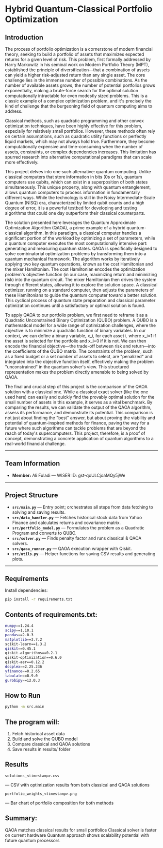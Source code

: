 # Hybrid Quantum-Classical Portfolio Optimization

## Introduction
The process of portfolio optimization is a cornerstone of modern financial theory, seeking to build a portfolio of assets that maximizes expected returns for a given level of risk. This problem, first formally addressed by Harry Markowitz in his seminal work on Modern Portfolio Theory (MPT), established the principle of diversification—that a combination of assets can yield a higher risk-adjusted return than any single asset. The core challenge lies in the immense number of possible combinations. As the number of available assets grows, the number of potential portfolios grows exponentially, making a brute-force search for the optimal solution computationally intractable for even modestly sized problems. This is a classic example of a complex optimization problem, and it's precisely the kind of challenge that the burgeoning field of quantum computing aims to address.

Classical methods, such as quadratic programming and other convex optimization techniques, have been highly effective for this problem, especially for relatively small portfolios. However, these methods often rely on certain assumptions, such as quadratic utility functions or perfectly liquid markets, which may not always hold true. Furthermore, they become computationally expensive and time-consuming when the number of assets, constraints, or complex dependencies increases. This limitation has spurred research into alternative computational paradigms that can scale more effectively.

This project delves into one such alternative: quantum computing. Unlike classical computers that store information in bits (0s or 1s), quantum computers use qubits, which can exist in a superposition of both states simultaneously. This unique property, along with quantum entanglement, allows quantum computers to process information in fundamentally different ways. While the technology is still in the Noisy Intermediate-Scale Quantum (NISQ) era, characterized by limited qubit counts and a high degree of error, it is a powerful testbed for developing and testing algorithms that could one day outperform their classical counterparts.

The solution presented here leverages the Quantum Approximate Optimization Algorithm (QAOA), a prime example of a hybrid quantum-classical algorithm. In this paradigm, a classical computer handles a significant portion of the workload by optimizing a set of parameters, while a quantum computer executes the most computationally intensive part: generating and measuring quantum states. QAOA is specifically designed to solve combinatorial optimization problems by transforming them into a quantum mechanical framework. The algorithm works by iteratively applying two key quantum operations, known as the cost Hamiltonian and the mixer Hamiltonian. The cost Hamiltonian encodes the optimization problem's objective function (in our case, maximizing return and minimizing risk) into the quantum circuit. The mixer Hamiltonian then drives the system through different states, allowing it to explore the solution space. A classical optimizer, running on a standard computer, then adjusts the parameters of these Hamiltonians to guide the quantum computer toward a better solution. This cyclical process of quantum state preparation and classical parameter optimization continues until a satisfactory or optimal solution is found.

To apply QAOA to our portfolio problem, we first need to reframe it as a Quadratic Unconstrained Binary Optimization (QUBO) problem. A QUBO is a mathematical model for a wide range of optimization challenges, where the objective is to minimize a quadratic function of binary variables. In our context, we can define a binary variable, x_i, for each asset i, where x_i=1 if the asset is selected for the portfolio and x_i=0 if it is not. We can then encode the financial objective—the trade-off between risk and return—into the coefficients of the QUBO matrix. The constraints of the problem, such as a fixed budget or a set number of assets to select, are "penalized" and integrated into the objective function itself, effectively making the problem "unconstrained" in the quantum solver's view. This structured representation makes the problem directly amenable to being solved by QAOA.

The final and crucial step of this project is the comparison of the QAOA solution with a classical one. While a classical exact solver (like the one used here) can easily and quickly find the provably optimal solution for the small number of assets in this example, it serves as a vital benchmark. By comparing the results, we can validate the output of the QAOA algorithm, assess its performance, and demonstrate its potential. This comparison is not just about finding the "best" answer, but about proving the viability and potential of quantum-inspired methods for finance, paving the way for a future where such algorithms can tackle problems that are beyond the reach of today's supercomputers. This project, therefore, is a proof of concept, demonstrating a concrete application of quantum algorithms to a real-world financial challenge.

---

## Team Information
- **Member:** Ali Fuladi — WISER ID: gst-qoULCjoaMQy5jWe

---

## Project Structure
- **`src/main.py`** — Entry point; orchestrates all steps from data fetching to solving and saving results.  
- **`src/data_handler.py`** — Fetches historical stock data from Yahoo Finance and calculates returns and covariance matrix.  
- **`src/portfolio_model.py`** — Formulates the problem as a Quadratic Program and converts to QUBO.  
- **`src/solver.py`** — Finds penalty factor and runs classical & QAOA solvers.  
- **`src/qaoa_runner.py`** — QAOA execution wrapper with Qiskit.  
- **`src/utils.py`** — Helper functions for saving CSV results and generating plots.

---

## Requirements
Install dependencies:
```bash
pip install -r requirements.txt
```

## Contents of requirements.txt:
```bash
numpy==1.24.4
scipy==1.10.1
pandas==2.0.3
matplotlib==3.7.2
scikit-learn==1.3.2
qiskit==0.45.1
qiskit-algorithms==0.2.1
qiskit-optimization==0.6.0
qiskit-aer==0.12.2
docplex==2.25.236
yfinance==0.2.65
tabulate==0.9.0
gurobipy==12.0.3
```

## How to Run
```bash
python -m src.main
```

## The program will:
1. Fetch historical asset data
2. Build and solve the QUBO model
3. Compare classical and QAOA solutions
4. Save results in results/ folder

## Results
    solutions_<timestamp>.csv
  — CSV with optimization results from both classical and QAOA solutions
    
    portfolio_weights_<timestamp>.png
  — Bar chart of portfolio composition for both methods


## Summary:
QAOA matches classical results for small portfolios
Classical solver is faster on current hardware
Quantum approach shows scalability potential with future quantum processors

